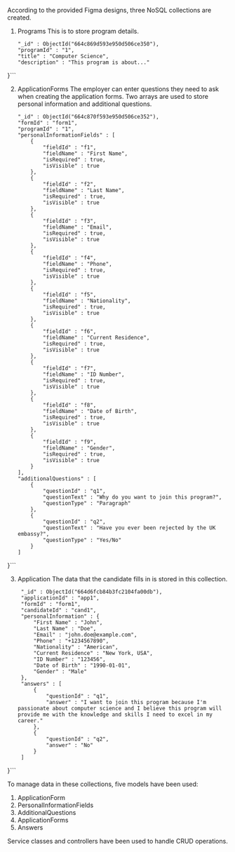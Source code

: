 According to the provided Figma designs, three NoSQL collections are created.

1. Programs
    This is to store program details.
    ```{
	"_id" : ObjectId("664c869d593e950d506ce350"),
	"programId" : "1",
	"title" : "Computer Science",
	"description" : "This program is about..."
}```

2. ApplicationForms
    The employer can enter questions they need to ask when creating the application forms. Two arrays are used to store personal information and additional questions. 
    ```{
	"_id" : ObjectId("664c870f593e950d506ce352"),
	"formId" : "form1",
	"programId" : "1",
	"personalInformationFields" : [
		{
			"fieldId" : "f1",
			"fieldName" : "First Name",
			"isRequired" : true,
			"isVisible" : true
		},
		{
			"fieldId" : "f2",
			"fieldName" : "Last Name",
			"isRequired" : true,
			"isVisible" : true
		},
		{
			"fieldId" : "f3",
			"fieldName" : "Email",
			"isRequired" : true,
			"isVisible" : true
		},
		{
			"fieldId" : "f4",
			"fieldName" : "Phone",
			"isRequired" : true,
			"isVisible" : true
		},
		{
			"fieldId" : "f5",
			"fieldName" : "Nationality",
			"isRequired" : true,
			"isVisible" : true
		},
		{
			"fieldId" : "f6",
			"fieldName" : "Current Residence",
			"isRequired" : true,
			"isVisible" : true
		},
		{
			"fieldId" : "f7",
			"fieldName" : "ID Number",
			"isRequired" : true,
			"isVisible" : true
		},
		{
			"fieldId" : "f8",
			"fieldName" : "Date of Birth",
			"isRequired" : true,
			"isVisible" : true
		},
		{
			"fieldId" : "f9",
			"fieldName" : "Gender",
			"isRequired" : true,
			"isVisible" : true
		}
	],
	"additionalQuestions" : [
		{
			"questionId" : "q1",
			"questionText" : "Why do you want to join this program?",
			"questionType" : "Paragraph"
		},
		{
			"questionId" : "q2",
			"questionText" : "Have you ever been rejected by the UK embassy?",
			"questionType" : "Yes/No"
		}
	]
}```

3. Application
   The data that the candidate fills in is stored in this collection.
   ```{
	"_id" : ObjectId("664d6fcb84b3fc2104fa00db"),
	"applicationId" : "app1",
	"formId" : "form1",
	"candidateId" : "cand1",
	"personalInformation" : {
		"First Name" : "John",
		"Last Name" : "Doe",
		"Email" : "john.doe@example.com",
		"Phone" : "+1234567890",
		"Nationality" : "American",
		"Current Residence" : "New York, USA",
		"ID Number" : "123456",
		"Date of Birth" : "1990-01-01",
		"Gender" : "Male"
	},
	"answers" : [
		{
			"questionId" : "q1",
			"answer" : "I want to join this program because I'm passionate about computer science and I believe this program will provide me with the knowledge and skills I need to excel in my career."
		},
		{
			"questionId" : "q2",
			"answer" : "No"
		}
	]
}```

To manage data in these collections, five models have been used:

1. ApplicationForm
2. PersonalInformationFields
3. AdditionalQuestions
4. ApplicationForms
5. Answers

Service classes and controllers have been used to handle CRUD operations.

